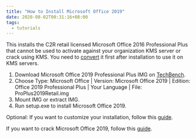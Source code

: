 ```yaml
---
title: "How to Install Microsoft Office 2019"
date: 2020-08-02T00:31:16+08:00
tags:
  - tutorials
---
```

This installs the C2R retail licensed Microsoft Office 2016 Professional Plus that cannot be used to activate against your organization KMS server or crack using KMS. You need to [convert](../how-to-convert-microsoft-office-to-volume/) it first after installation to use it on KMS servers.

1. Download Microsoft Office 2019 Professional Plus IMG on [TechBench](https://tb.rg-adguard.net/public.php).
2. Choose Type: Microsoft Office | Version: Microsoft Office 2019 | Edition: Office 2019 Professional Plus | Your Language | File: ProPlus2019Retail.img
3. Mount IMG or extract IMG.
4. Run setup.exe to install Microsoft Office 2019.

Optional: If you want to customize your installation, follow this [guide](../how-to-customize-microsoft-office-2019-installation/).

If you want to crack Microsoft Office 2019, follow this [guide](../how-to-crack-microsoft-office/).